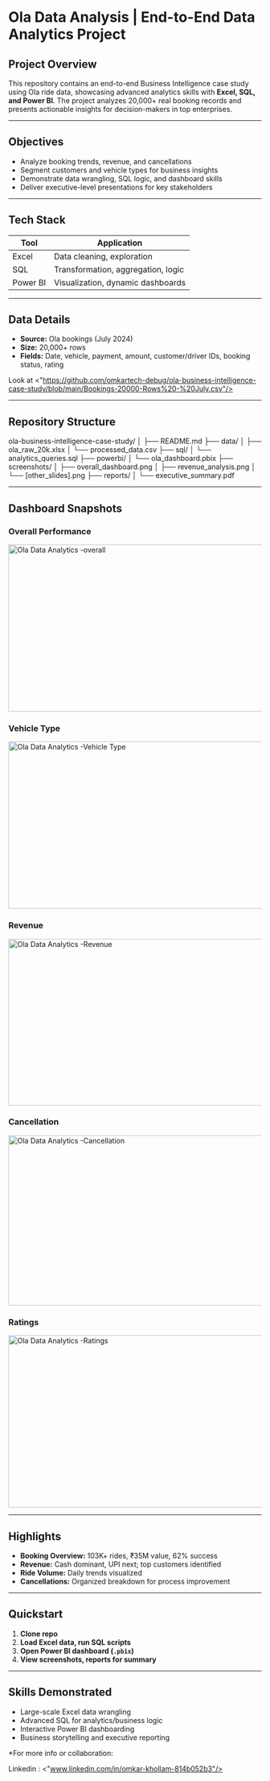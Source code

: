 # Ola Data Analysis | End-to-End Data Analytics Project

## Project Overview

This repository contains an end-to-end Business Intelligence case study using Ola ride data, showcasing advanced analytics skills with **Excel, SQL, and Power BI**. The project analyzes 20,000+ real booking records and presents actionable insights for decision-makers in top enterprises.

---

## Objectives

- Analyze booking trends, revenue, and cancellations
- Segment customers and vehicle types for business insights
- Demonstrate data wrangling, SQL logic, and dashboard skills
- Deliver executive-level presentations for key stakeholders

---

## Tech Stack

| Tool         | Application                        |
|--------------|------------------------------------|
| Excel        | Data cleaning, exploration         |
| SQL          | Transformation, aggregation, logic |
| Power BI     | Visualization, dynamic dashboards  |

---

## Data Details

- **Source:** Ola bookings (July 2024)
- **Size:** 20,000+ rows
- **Fields:** Date, vehicle, payment, amount, customer/driver IDs, booking status, rating

Look at <"https://github.com/omkartech-debug/ola-business-intelligence-case-study/blob/main/Bookings-20000-Rows%20-%20July.csv"/>

---

## Repository Structure

ola-business-intelligence-case-study/
│
├── README.md
├── data/
│ ├── ola_raw_20k.xlsx
│ └── processed_data.csv
├── sql/
│ └── analytics_queries.sql
├── powerbi/
│ └── ola_dashboard.pbix
├── screenshots/
│ ├── overall_dashboard.png
│ ├── revenue_analysis.png
│ └── [other_slides].png
├── reports/
│ └── executive_summary.pdf


---

## Dashboard Snapshots

### Overall Performance
<img width="581" height="332" alt="Ola Data Analytics -overall" src="https://github.com/user-attachments/assets/bbe08502-7455-450c-98e6-ea25bf9e4702" />


### Vehicle Type
<img width="586" height="332" alt="Ola Data Analytics -Vehicle Type" src="https://github.com/user-attachments/assets/1d9aa635-d952-401c-ba26-cb8130545987" />

### Revenue
<img width="584" height="331" alt="Ola Data Analytics -Revenue" src="https://github.com/user-attachments/assets/b7453046-0d70-46e1-a34e-628c89bb5e5e" />

### Cancellation
<img width="574" height="338" alt="Ola Data Analytics -Cancellation" src="https://github.com/user-attachments/assets/588865b6-cf34-47c2-890d-9621e5a07ccd" />

### Ratings
<img width="586" height="342" alt="Ola Data Analytics -Ratings" src="https://github.com/user-attachments/assets/3335c204-9686-497f-8e06-d995d2218c88" />

---

## Highlights

- **Booking Overview:** 103K+ rides, ₹35M value, 62% success
- **Revenue:** Cash dominant, UPI next; top customers identified
- **Ride Volume:** Daily trends visualized
- **Cancellations:** Organized breakdown for process improvement

---

## Quickstart

1. **Clone repo**  
2. **Load Excel data, run SQL scripts**  
3. **Open Power BI dashboard (`.pbix`)**  
4. **View screenshots, reports for summary**

---

## Skills Demonstrated

- Large-scale Excel data wrangling
- Advanced SQL for analytics/business logic
- Interactive Power BI dashboarding
- Business storytelling and executive reporting


*For more info or collaboration: 

Linkedin : <"www.linkedin.com/in/omkar-khollam-814b052b3"/>


